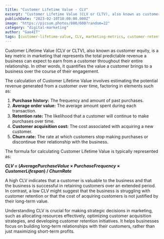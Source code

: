 ```yaml
---
title: "Customer Lifetime Value - CLV"
excerpt: "Customer Lifetime Value (CLV or CLTV), also known as customer equity, is a key metric in marketing that represents the total predictable revenue a business can expect to earn from a customer throughout their entire relationship."
publishDate: "2023-02-10T10:00:00.000Z"
image: "https://picsum.photos/800/600?random=22"
category: "digital-marketing"
author: "Gae4IT"
tags: [customer-lifetime-value, CLV, marketing-metrics, customer-retention, customer-acquisition, business-strategy]
---
```


Customer Lifetime Value (CLV or CLTV), also known as customer equity, is a key metric in marketing that represents the total predictable revenue a business can expect to earn from a customer throughout their entire relationship. In other words, it quantifies the value a customer brings to a business over the course of their engagement.

The calculation of Customer Lifetime Value involves estimating the potential revenue generated from a customer over time, factoring in elements such as:

1. **Purchase history:** The frequency and amount of past purchases.
2. **Average order value:** The average amount spent during each transaction.
3. **Retention rate:** The likelihood that a customer will continue to make purchases over time.
4. **Customer acquisition cost:** The cost associated with acquiring a new customer.
5. **Churn rate:** The rate at which customers stop making purchases or discontinue their relationship with the business.

The formula for calculating Customer Lifetime Value is typically represented as:

***CLV* = (*AveragePurchaseValue* × *PurchaseFrequency* × *CustomerLifespan*) / *ChurnRate***

A high CLV indicates that a customer is valuable to the business and that the business is successful in retaining customers over an extended period. In contrast, a low CLV might suggest that the business is struggling with customer retention or that the cost of acquiring customers is not justified by their long-term value.

Understanding CLV is crucial for making strategic decisions in marketing, such as allocating resources effectively, optimizing customer acquisition strategies, and developing customer retention initiatives. It helps businesses focus on building long-term relationships with their customers, rather than just maximizing short-term profits.
